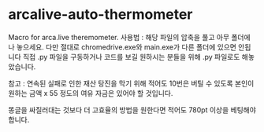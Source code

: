 # arcalive-auto-thermometer
Macro for arca.live theremometer.
사용법 : 해당 파일의 압축을 풀고 아무 폴더에나 놓으세요.
다만 절대로 chromedrive.exe와 main.exe가 다른 폴더에 있으면 안됩니다
직접 .py 파일을 구동하거나 코드를 보길 원하시는 분들을 위해 .py 파일로도 해놓았습니다.



참고 : 연속된 실패로 인한 재산 탕진을 막기 위해 적어도 10번은 버틸 수 있도록
본인이 원하는 금액 x 55
정도의 여유 자금은 있어야 할 것입니다.

똥글을 싸질러대는 것보다 더 고효율의 방법을 원한다면 적어도 780pt 이상을 베팅해야합니다.
